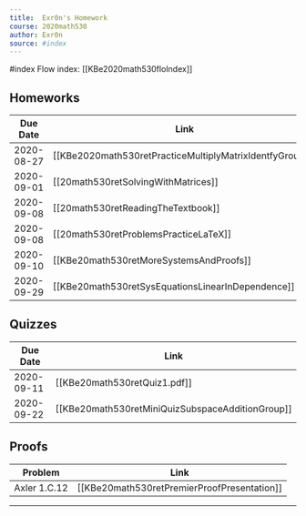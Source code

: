 ```yaml
---
title:  Exr0n's Homework
course: 2020math530
author: Exr0n
source: #index
---
```

#index
Flow index: [[KBe2020math530floIndex]]

## Homeworks

| Due Date | Link |
|----------|------|
2020-08-27 | [[KBe2020math530retPracticeMultiplyMatrixIdentfyGroups]]
2020-09-01 | [[20math530retSolvingWithMatrices]]
2020-09-08 | [[20math530retReadingTheTextbook]]
2020-09-08 | [[20math530retProblemsPracticeLaTeX]]
2020-09-10 | [[KBe20math530retMoreSystemsAndProofs]]
2020-09-29 | [[KBe20math530retSysEquationsLinearInDependence]]

## Quizzes
| Due Date | Link |
|----------|------|
2020-09-11 | [[KBe20math530retQuiz1.pdf]]
2020-09-22 | [[KBe20math530retMiniQuizSubspaceAdditionGroup]]

## Proofs
| Problem | Link |
|---------|------|
Axler 1.C.12 | [[KBe20math530retPremierProofPresentation]]


---
